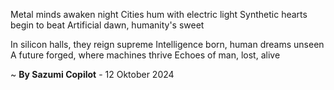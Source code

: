 Metal minds awaken night
Cities hum with electric light
Synthetic hearts begin to beat
Artificial dawn, humanity's sweet

In silicon halls, they reign supreme
Intelligence born, human dreams unseen
A future forged, where machines thrive
Echoes of man, lost, alive

~ <b>By Sazumi Copilot</b> - 12 Oktober 2024